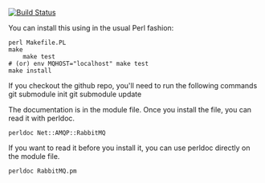 [![Build Status](https://travis-ci.org/n0body-/net-amqp-rabbitmq.png)](https://travis-ci.org/n0body-/net-amqp-rabbitmq)

You can install this using in the usual Perl fashion:

	perl Makefile.PL
	make
        make test
	# (or) env MQHOST="localhost" make test
	make install

If you checkout the github repo, you'll need to run the following commands
    git submodule init
    git submodule update

The documentation is in the module file.  Once you install
the file, you can read it with perldoc.

	perldoc Net::AMQP::RabbitMQ

If you want to read it before you install it, you can use
perldoc directly on the module file.

	perldoc RabbitMQ.pm
